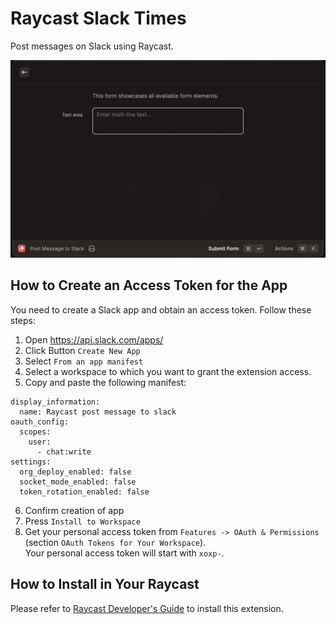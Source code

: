 # Raycast Slack Times

Post messages on Slack using Raycast.

![Alt text](assets/app.png)

## How to Create an Access Token for the App

You need to create a Slack app and obtain an access token. Follow these steps:

1. Open https://api.slack.com/apps/
2. Click Button `Create New App`
3. Select `From an app manifest`
4. Select a workspace to which you want to grant the extension access.
5. Copy and paste the following manifest:

```
display_information:
  name: Raycast post message to slack
oauth_config:
  scopes:
    user:
      - chat:write
settings:
  org_deploy_enabled: false
  socket_mode_enabled: false
  token_rotation_enabled: false
```

6. Confirm creation of app
7. Press `Install to Workspace`
8. Get your personal access token from `Features -> OAuth & Permissions` (section `OAuth Tokens for Your Workspace`).  
   Your personal access token will start with `xoxp-`.

## How to Install in Your Raycast

Please refer to [Raycast Developer's Guide](https://developers.raycast.com/basics/create-your-first-extension) to install this extension.
